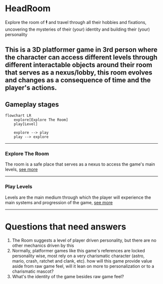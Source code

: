 # HeadRoom

Explore the room of 🕴️ and travel through all their hobbies and fixations, uncovering the mysteries of their (your) identity and building their (your) personality

This is a 3D platformer game in 3rd person where the character can access different levels through different interactable
objects around their room that serves as a nexus/lobby, this room evolves and changes as a consequence of time and the player's actions.
---
## Gameplay stages

```mermaid
flowchart LR 
    explore[Explore The Room]
    play[Level]
    
    explore --> play
    play --> explore
```

---
### Explore The Room

The room is a safe place that serves as a nexus to access the game's main levels, [see more](ExploreTheRoom.md)

---

### Play Levels

Levels are the main medium through which the player will experience the main systems and progression of the game, [see more](Level.md)

---

# Questions that need answers

1. The Room suggests a level of player driven personality, but there are no other mechanics driven by this
2. Normally, platformer games like this game's references are locked personality wise, most rely on a very charismatic character (astro, mario, crash, ratchet and clank, etc). how will this game provide value aside from raw game feel, will it lean on more to personalization or to a charismatic mascot?
3. What's the identity of the game besides raw game feel?



